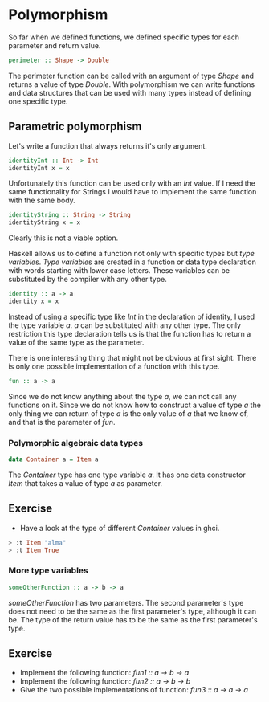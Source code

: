 # Polymorphism

So far when we defined functions, we defined specific types for each parameter
and return value.

``` haskell
perimeter :: Shape -> Double
```

The perimeter function can be called with an argument of type *Shape* and
returns a value of type *Double*.  With polymorphism we can write functions and
data structures that can be used with many types instead of defining one
specific type.

## Parametric polymorphism

Let's write a function that always returns it's only argument.

``` haskell
identityInt :: Int -> Int
identityInt x = x
```

Unfortunately this function can be used only with an *Int* value.  If I need the
same functionality for Strings I would have to implement the same function with
the same body.

``` haskell
identityString :: String -> String
identityString x = x
```

Clearly this is not a viable option.

Haskell allows us to define a function not only with specific types but *type
variable*s.  *Type variable*s are created in a function or data type declaration
with words starting with lower case letters.  These variables can be substituted
by the compiler with any other type.

``` haskell
identity :: a -> a
identity x = x
```

Instead of using a specific type like *Int* in the declaration of identity, I
used the type variable *a*.  *a* can be substituted with any other type.  The
only restriction this type declaration tells us is that the function has to
return a value of the same type as the parameter.

There is one interesting thing that might not be obvious at first sight.  There
is only one possible implementation of a function with this type.

``` haskell
fun :: a -> a
```

Since we do not know anything about the type *a*, we can not call any functions
on it.  Since we do not know how to construct a value of type *a* the only thing
we can return of type *a* is the only value of *a* that we know of, and that is
the parameter of *fun*.

### Polymorphic algebraic data types

``` haskell
data Container a = Item a
```

The *Container* type has one type variable *a*.  It has one data constructor
*Item* that takes a value of type *a* as parameter.

## Exercise
 * Have a look at the type of different *Container* values in ghci.

``` haskell
> :t Item "alma"
> :t Item True
```

### More type variables

``` haskell
someOtherFunction :: a -> b -> a
```

*someOtherFunction* has two parameters.  The second parameter's type does not
need to be the same as the first parameter's type, although it can be.  The type
of the return value has to be the same as the first parameter's type.

## Exercise
 * Implement the following function: *fun1 :: a -> b -> a*
 * Implement the following function: *fun2 :: a -> b -> b*
 * Give the two possible implementations of function: *fun3 :: a -> a -> a*
